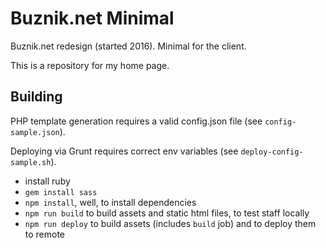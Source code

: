 # Buznik.net Minimal

Buznik.net redesign (started 2016). Minimal for the client.

This is a repository for my home page.

## Building

PHP template generation requires a valid config.json file (see `config-sample.json`).

Deploying via Grunt requires correct env variables (see `deploy-config-sample.sh`).

- install ruby
- `gem install sass`
- `npm install`, well, to install dependencies
- `npm run build` to build assets and static html files, to test staff locally
- `npm run deploy` to build assets (includes `build` job) and to deploy them to remote

